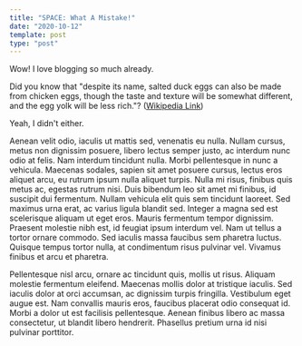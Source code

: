 ```yaml
---
title: "SPACE: What A Mistake!"
date: "2020-10-12"
template: post
type: "post"
---
```


Wow! I love blogging so much already.

Did you know that "despite its name, salted duck eggs can also be made from
chicken eggs, though the taste and texture will be somewhat different, and the
egg yolk will be less rich."?
([Wikipedia Link](https://en.wikipedia.org/wiki/Salted_duck_egg))

Yeah, I didn't either.

Aenean velit odio, iaculis ut mattis sed, venenatis eu nulla. Nullam cursus, metus non dignissim posuere, libero lectus semper justo, ac interdum nunc odio at felis. Nam interdum tincidunt nulla. Morbi pellentesque in nunc a vehicula. Maecenas sodales, sapien sit amet posuere cursus, lectus eros aliquet arcu, eu rutrum ipsum nulla aliquet turpis. Nulla mi risus, finibus quis metus ac, egestas rutrum nisi. Duis bibendum leo sit amet mi finibus, id suscipit dui fermentum. Nullam vehicula elit quis sem tincidunt laoreet. Sed maximus urna erat, ac varius ligula blandit sed. Integer a magna sed est scelerisque aliquam ut eget eros. Mauris fermentum tempor dignissim. Praesent molestie nibh est, id feugiat ipsum interdum vel. Nam ut tellus a tortor ornare commodo. Sed iaculis massa faucibus sem pharetra luctus. Quisque tempus tortor nulla, at condimentum risus pulvinar vel. Vivamus finibus et arcu et pharetra.

Pellentesque nisl arcu, ornare ac tincidunt quis, mollis ut risus. Aliquam molestie fermentum eleifend. Maecenas mollis dolor at tristique iaculis. Sed iaculis dolor at orci accumsan, ac dignissim turpis fringilla. Vestibulum eget augue est. Nam convallis mauris eros, faucibus placerat odio consequat id. Morbi a dolor ut est facilisis pellentesque. Aenean finibus libero ac massa consectetur, ut blandit libero hendrerit. Phasellus pretium urna id nisi pulvinar porttitor.
